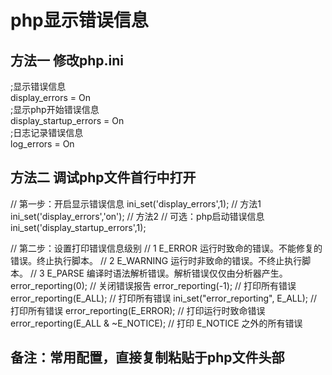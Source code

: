 # php显示错误信息
## 方法一 修改php.ini
;显示错误信息  
display_errors = On  
;显示php开始错误信息  
display_startup_errors = On  
;日志记录错误信息  
log_errors = On  

## 方法二 调试php文件首行中打开
// 第一步：开启显示错误信息
ini_set('display_errors',1); // 方法1
ini_set('display_errors','on'); // 方法2
// 可选：php启动错误信息
ini_set('display_startup_errors',1);

// 第二步：设置打印错误信息级别
// 1 E_ERROR 运行时致命的错误。不能修复的错误。终止执行脚本。
// 2 E_WARNING 运行时非致命的错误。不终止执行脚本。
// 3 E_PARSE 编译时语法解析错误。解析错误仅仅由分析器产生。
error_reporting(0); // 关闭错误报告
error_reporting(-1); // 打印所有错误
error_reporting(E_ALL); // 打印所有错误
ini_set("error_reporting", E_ALL); // 打印所有错误
error_reporting(E_ERROR); // 打印运行时致命错误
error_reporting(E_ALL & ~E_NOTICE); // 打印 E_NOTICE 之外的所有错误

## 备注：常用配置，直接复制粘贴于php文件头部
<?php
ini_set('display_errors',1);
ini_set('display_startup_errors',1);
// error_reporting(E_ERROR);
error_reporting(E_ALL);
